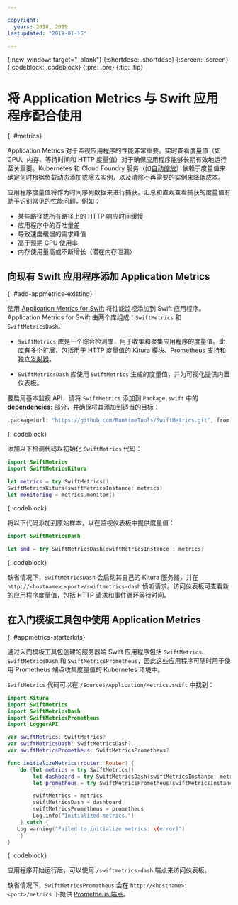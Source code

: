 ```yaml
---

copyright:
  years: 2018, 2019
lastupdated: "2019-01-15"

---
```


{:new_window: target="_blank"}
{:shortdesc: .shortdesc}
{:screen: .screen}
{:codeblock: .codeblock}
{:pre: .pre}
{:tip: .tip}

# 将 Application Metrics 与 Swift 应用程序配合使用
{: #metrics}

Application Metrics 对于监视应用程序的性能非常重要。实时查看度量值（如 CPU、内存、等待时间和 HTTP 度量值）对于确保应用程序能够长期有效地运行至关重要。Kubernetes 和 Cloud Foundry 服务（如[自动缩放](/docs/services/Auto-Scaling/index.html)）依赖于度量值来确定何时根据负载动态添加或除去实例，以及清除不再需要的实例来降低成本。

应用程序度量值将作为时间序列数据来进行捕获。汇总和直观查看捕获的度量值有助于识别常见的性能问题，例如：

* 某些路径或所有路径上的 HTTP 响应时间缓慢
* 应用程序中的吞吐量差
* 导致速度缓慢的需求峰值
* 高于预期 CPU 使用率
* 内存使用量高或不断增长（潜在内存泄漏）

## 向现有 Swift 应用程序添加 Application Metrics
{: #add-appmetrics-existing}

使用 [Application Metrics for Swift](https://developer.ibm.com/swift/monitoring-diagnostics/application-metrics-for-swift/) 将性能监视添加到 Swift 应用程序。Application Metrics for Swift 由两个库组成：`SwiftMetrics` 和 `SwiftMetricsDash`。

* `SwiftMetrics` 库是一个综合检测库，用于收集和聚集应用程序的度量值。此库有多个扩展，包括用于 HTTP 度量值的 Kitura 模块、[Prometheus 支持](https://github.com/RuntimeTools/SwiftMetrics#prometheus-support)和独立[发射器](https://github.com/RuntimeTools/SwiftMetrics#application-metrics-for-swift-agent)。

* `SwiftMetricsDash` 库使用 `SwiftMetrics` 生成的度量值，并为可视化提供内置仪表板。

要启用基本监视 API，请将 `SwiftMetrics` 添加到 `Package.swift` 中的 **dependencies:** 部分，并确保将其添加到适当的目标：
```swift
.package(url: "https://github.com/RuntimeTools/SwiftMetrics.git", from: "2.4.0")
```
{: codeblock}

添加以下检测代码以初始化 `SwiftMetrics` 代码：
```swift
import SwiftMetrics
import SwiftMetricsKitura

let metrics = try SwiftMetrics()
SwiftMetricsKitura(swiftMetricsInstance: metrics)
let monitoring = metrics.monitor()
```
{: codeblock}

将以下代码添加到原始样本，以在监视仪表板中提供度量值：
```swift
import SwiftMetricsDash

let smd = try SwiftMetricsDash(swiftMetricsInstance : metrics)
```  
{: codeblock}

缺省情况下，`SwiftMetricsDash` 会启动其自己的 Kitura 服务器，并在 `http://<hostname>:<port>/swiftmetrics-dash` 侦听请求。访问仪表板可查看新的应用程序度量值，包括 HTTP 请求和事件循环等待时间。

## 在入门模板工具包中使用 Application Metrics
{: #appmetrics-starterkits}

通过入门模板工具包创建的服务器端 Swift 应用程序包括 `SwiftMetrics`、`SwiftMetricsDash` 和 `SwiftMetricsPrometheus`，因此这些应用程序可随时用于使用 Prometheus 端点收集度量值的 Kubernetes 环境中。

`SwiftMetrics` 代码可以在 `/Sources/Application/Metrics.swift` 中找到：
```swift
import Kitura
import SwiftMetrics
import SwiftMetricsDash
import SwiftMetricsPrometheus
import LoggerAPI

var swiftMetrics: SwiftMetrics?
var swiftMetricsDash: SwiftMetricsDash?
var swiftMetricsPrometheus: SwiftMetricsPrometheus?

func initializeMetrics(router: Router) {
    do {let metrics = try SwiftMetrics()
        let dashboard = try SwiftMetricsDash(swiftMetricsInstance: metrics, endpoint: router)
        let prometheus = try SwiftMetricsPrometheus(swiftMetricsInstance: metrics, endpoint: router)

        swiftMetrics = metrics
        swiftMetricsDash = dashboard
        swiftMetricsPrometheus = prometheus
        Log.info("Initialized metrics.")
    } catch {
   Log.warning("Failed to initialize metrics: \(error)")
    }
}
```
{: codeblock}

应用程序开始运行后，可以使用 `/swiftmetrics-dash` 端点来访问仪表板。

缺省情况下，`SwiftMetricsPrometheus` 会在 `http://<hostname>:<port>/metrics` 下提供 [Prometheus 端点](https://prometheus.io/)。
